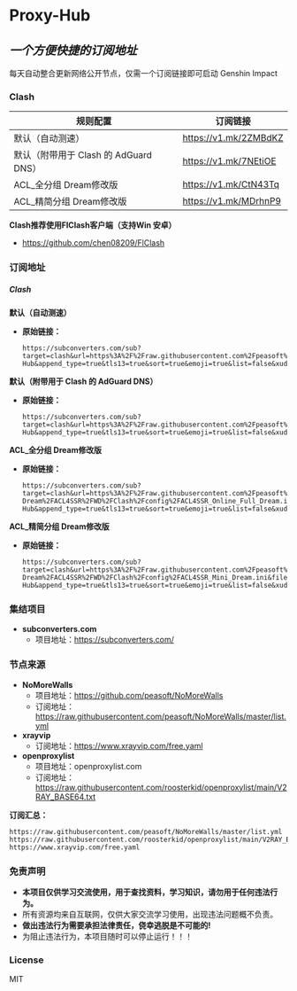 # Proxy-Hub
## _一个方便快捷的订阅地址_


每天自动整合更新网络公开节点，仅需一个订阅链接即可启动 Genshin Impact

### Clash

| 规则配置 | 订阅链接 |
| ------ | ------ |
| 默认（自动测速）| https://v1.mk/2ZMBdKZ |
|默认（附带用于 Clash 的 AdGuard DNS） | https://v1.mk/7NEtiOE |
| ACL_全分组 Dream修改版 | https://v1.mk/CtN43Tq |
| ACL_精简分组 Dream修改版 | https://v1.mk/MDrhnP9 |

**Clash推荐使用FlClash客户端（支持Win 安卓）**

* https://github.com/chen08209/FlClash

### 订阅地址

##### Clash

**默认（自动测速）**
* **原始链接：** 
  ```
  https://subconverters.com/sub?target=clash&url=https%3A%2F%2Fraw.githubusercontent.com%2Fpeasoft%2FNoMoreWalls%2Fmaster%2Flist.yml%7Chttps%3A%2F%2Fraw.githubusercontent.com%2Froosterkid%2Fopenproxylist%2Fmain%2FV2RAY_BASE64.txt%7Chttps%3A%2F%2Fwww.xrayvip.com%2Ffree.yaml&insert=true&config=https%3A%2F%2Fraw.githubusercontent.com%2FACL4SSR%2FACL4SSR%2Fmaster%2FClash%2Fconfig%2FACL4SSR_Online_Full_AdblockPlus.ini&filename=Proxy-Hub&append_type=true&tls13=true&sort=true&emoji=true&list=false&xudp=true&udp=true&tfo=true&expand=true&scv=false&fdn=true&new_name=true
  ```

**默认（附带用于 Clash 的 AdGuard DNS）**
* **原始链接：** 
  ```
  https://subconverters.com/sub?target=clash&url=https%3A%2F%2Fraw.githubusercontent.com%2Fpeasoft%2FNoMoreWalls%2Fmaster%2Flist.yml%7Chttps%3A%2F%2Fraw.githubusercontent.com%2Froosterkid%2Fopenproxylist%2Fmain%2FV2RAY_BASE64.txt%7Chttps%3A%2F%2Fwww.xrayvip.com%2Ffree.yaml&insert=true&config=https%3A%2F%2Fgist.githubusercontent.com%2Ftindy2013%2F1fa08640a9088ac8652dbd40c5d2715b%2Fraw%2Fdefault_with_clash_adg.yml&filename=Proxy-Hub&append_type=true&tls13=true&sort=true&emoji=true&list=false&xudp=true&udp=true&tfo=true&expand=true&scv=false&fdn=true&new_name=true
  ```

**ACL_全分组 Dream修改版**
* **原始链接：** 
  ```
  https://subconverters.com/sub?target=clash&url=https%3A%2F%2Fraw.githubusercontent.com%2Fpeasoft%2FNoMoreWalls%2Fmaster%2Flist.yml%7Chttps%3A%2F%2Fraw.githubusercontent.com%2Froosterkid%2Fopenproxylist%2Fmain%2FV2RAY_BASE64.txt%7Chttps%3A%2F%2Fwww.xrayvip.com%2Ffree.yaml&insert=true&config=https%3A%2F%2Fraw.githubusercontent.com%2FWC-Dream%2FACL4SSR%2FWD%2FClash%2Fconfig%2FACL4SSR_Online_Full_Dream.ini&filename=Proxy-Hub&append_type=true&tls13=true&sort=true&emoji=true&list=false&xudp=true&udp=true&tfo=true&expand=true&scv=false&fdn=true&new_name=true
  ```

**ACL_精简分组 Dream修改版**
* **原始链接：** 
  ```
  https://subconverters.com/sub?target=clash&url=https%3A%2F%2Fraw.githubusercontent.com%2Fpeasoft%2FNoMoreWalls%2Fmaster%2Flist.yml%7Chttps%3A%2F%2Fraw.githubusercontent.com%2Froosterkid%2Fopenproxylist%2Fmain%2FV2RAY_BASE64.txt%7Chttps%3A%2F%2Fwww.xrayvip.com%2Ffree.yaml&insert=true&config=https%3A%2F%2Fraw.githubusercontent.com%2FWC-Dream%2FACL4SSR%2FWD%2FClash%2Fconfig%2FACL4SSR_Mini_Dream.ini&filename=Proxy-Hub&append_type=true&tls13=true&sort=true&emoji=true&list=false&xudp=true&udp=true&tfo=true&expand=true&scv=false&fdn=true&new_name=true
  ```


### 集结项目

* **subconverters.com**
    * 项目地址：https://subconverters.com/

### 节点来源

* **NoMoreWalls**
    * 项目地址：https://github.com/peasoft/NoMoreWalls
    * 订阅地址：https://raw.githubusercontent.com/peasoft/NoMoreWalls/master/list.yml
* **xrayvip**
    * 订阅地址：https://www.xrayvip.com/free.yaml
* **openproxylist**
    * 项目地址：openproxylist.com
    * 订阅地址：https://raw.githubusercontent.com/roosterkid/openproxylist/main/V2RAY_BASE64.txt

**订阅汇总：**

```
https://raw.githubusercontent.com/peasoft/NoMoreWalls/master/list.yml
https://raw.githubusercontent.com/roosterkid/openproxylist/main/V2RAY_BASE64.txt
https://www.xrayvip.com/free.yaml
```

### 免责声明
* **本项目仅供学习交流使用，用于查找资料，学习知识，请勿用于任何违法行为。**
* 所有资源均来自互联网，仅供大家交流学习使用，出现违法问题概不负责。
* **做出违法行为需要承担法律责任，侥幸逃脱是不可能的!**
* 为阻止违法行为，本项目随时可以停止运行！！！

### License

MIT

